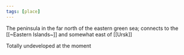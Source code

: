 ```yaml
---
tags: [place]
---
```


The peninsula in the far north of the eastern green sea; connects to the [[~Eastern Islands~]] and somewhat east of [[Ursk]]

Totally undeveloped at the moment


